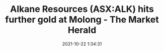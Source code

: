 ---
"title": "Alkane Resources (ASX:ALK) hits further gold at Molong - The Market Herald"
"date": "2021-10-22 1:34:31"
"feed_name": "GOOGLENEWSDRILLING"
"feed_website": "https://news.google.com/search?q=drilling%2Bincident&hl=en-US&gl=US&ceid=US:en"
"feed_rss": "https://news.google.com/rss/search?q=drilling%2Bincident&hl=en-US&gl=US&ceid=US:en"
"link": "https://themarketherald.com.au/alligator-energy-asxage-appoints-new-coo-as-drilling-approval-received-for-samphire-2021-10-22/"
"source": "{'href': 'https://themarketherald.com.au', 'title': 'The Market Herald'}"
"file": "_posts/2021-1-1-9aeded4ffb2f55988cf4e5b90b4ac5f97cd194d7.md"
"accident": "0"
"drilling": "0"
"represented_by": "0"
"dead": "0"
"injured": "0"
"arrested": "0"
"place": "unknown place"
"where": "unknown site"
"causes": "unknown"
"place_uri": "unknown place"
---